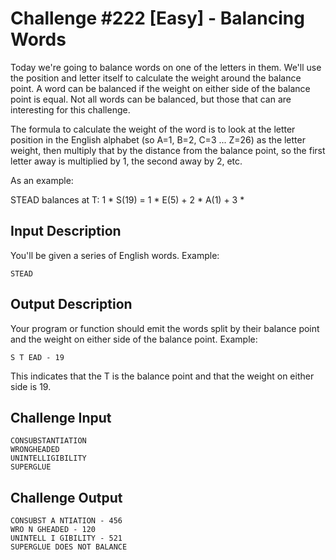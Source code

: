 # Challenge #222 [Easy] - Balancing Words

Today we're going to balance words on one of the letters in them. We'll use the position and letter itself to calculate the weight around the balance point. A word can be balanced if the weight on either side of the balance point is equal. Not all words can be balanced, but those that can are interesting for this challenge.


The formula to calculate the weight of the word is to look at the letter position in the English alphabet (so A=1, B=2, C=3 ... Z=26) as the letter weight, then multiply that by the distance from the balance point, so the first letter away is multiplied by 1, the second away by 2, etc.


As an example:

STEAD balances at T: 1 * S(19) = 1 * E(5) + 2 * A(1) + 3 *
## Input Description

You'll be given a series of English words. Example:

```
STEAD
```

## Output Description

Your program or function should emit the words split by their balance point and the weight on either side of the balance point. Example:

```
S T EAD - 19
```

This indicates that the T is the balance point and that the weight on either side is 19.

## Challenge Input

```
CONSUBSTANTIATION
WRONGHEADED
UNINTELLIGIBILITY
SUPERGLUE
```

## Challenge Output

```
CONSUBST A NTIATION - 456
WRO N GHEADED - 120
UNINTELL I GIBILITY - 521
SUPERGLUE DOES NOT BALANCE  
```
